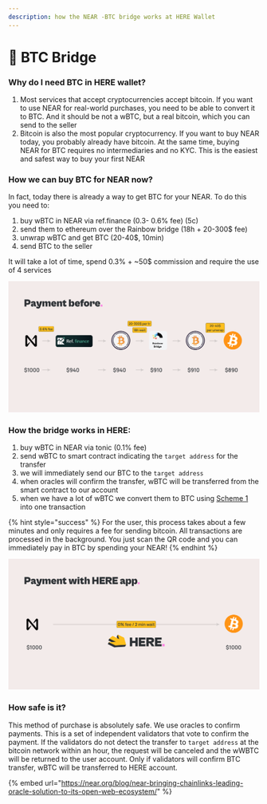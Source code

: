 ```yaml
---
description: how the NEAR -BTC bridge works at HERE Wallet
---
```


# 🌉 BTC Bridge

### Why do I need BTC in HERE wallet?

1. Most services that accept cryptocurrencies accept bitcoin. If you want to use NEAR for real-world purchases, you need to be able to convert it to BTC. And it should be not a wBTC, but a real bitcoin, which you can send to the seller
2. Bitcoin is also the most popular cryptocurrency. If you want to buy NEAR today, you probably already have bitcoin. At the same time, buying NEAR for BTC requires no intermediaries and no KYC. This is the easiest and safest way to buy your first NEAR

### How we can buy BTC for NEAR now?

In fact, today there is already a way to get BTC for your NEAR. To do this you need to:

1. buy wBTC in NEAR via ref.finance (0.3- 0.6% fee) (5c)
2. send them to ethereum over the Rainbow bridge (18h + 20-300$ fee)
3. unwrap wBTC and get BTC (20-40$, 10min)
4. send BTC to the seller

It will take a lot of time, spend 0.3% + \~50$ commission and require the use of 4 services

![](../.gitbook/assets/Cover.png)

### **How the bridge works in HERE:**

1. buy wBTC in NEAR via tonic (0.1% fee)
2. send wBTC to smart contract indicating the `target address` for the transfer
3. we will immediately send our BTC to the `target address`
4. when oracles will confirm the transfer, wBTC will be transferred from the smart contract to our account
5. when we have a lot of wBTC we convert them to BTC using [Scheme 1](btc-bridge.md#how-buy-btc-for-near-now) into one transaction

{% hint style="success" %}
For the user, this process takes about a few minutes and only requires a fee for sending bitcoin. All transactions are processed in the background. You just scan the QR code and you can immediately pay in BTC by spending your NEAR!
{% endhint %}

![](../.gitbook/assets/Cover-1.png)

### How safe is it?

This method of purchase is absolutely safe. We use oracles to confirm payments. This is a set of independent validators that vote to confirm the payment. If the validators do not detect the transfer to `target address` at the bitcoin network within an hour, the request will be canceled and the wWBTC will be returned to the user account. Only if validators will confirm BTC transfer, wBTC will be transferred to HERE account.

{% embed url="https://near.org/blog/near-bringing-chainlinks-leading-oracle-solution-to-its-open-web-ecosystem/" %}
